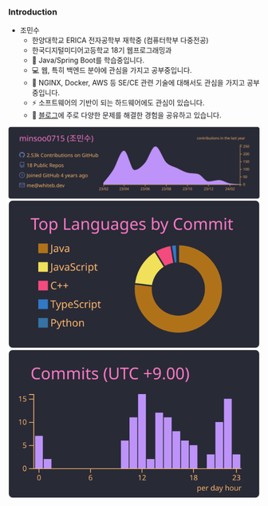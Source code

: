 

<!--
**minsoo0715/minsoo0715** is a ✨ _special_ ✨ repository because its `README.md` (this file) appears on your GitHub profile.
!-->



<!--
Here are some ideas to get you started:

- 🔭 I’m currently working on ...
- 👯 I’m looking to collaborate on ...
- 🤔 I’m looking for help with ...
- 💬 Ask me about ...
- 📫 How to reach me: ...
- 😄 Pronouns: ...
- ⚡ Fun fact: ...
-->

### Introduction

- 조민수
  - 한양대학교 ERICA 전자공학부 재학중 (컴퓨터학부 다중전공)
  - 한국디지털미디어고등학교 18기 웹프로그래밍과 
  - 🌱 Java/Spring Boot를 학습중입니다.
  - 💻 웹, 특히 백엔드 분야에 관심을 가지고 공부중입니다.
  - 🔭 NGINX, Docker, AWS 등 SE/CE 관련 기술에 대해서도 관심을 가지고 공부중입니다.
  - ⚡ 소프트웨어의 기반이 되는 하드웨어에도 관심이 있습니다.
  - 📝 [블로그](https://blog.naver.com/minsoo0715)에 주로 다양한 문제를 해결한 경험을 공유하고 있습니다.
  
![](https://raw.githubusercontent.com/minsoo0715/minsoo0715/main/profile-summary-card-output/dracula/0-profile-details.svg)
![](https://raw.githubusercontent.com/minsoo0715/minsoo0715/main/profile-summary-card-output/dracula/2-most-commit-language.svg)
![](https://raw.githubusercontent.com/minsoo0715/minsoo0715/main/profile-summary-card-output/dracula/4-productive-time.svg)
